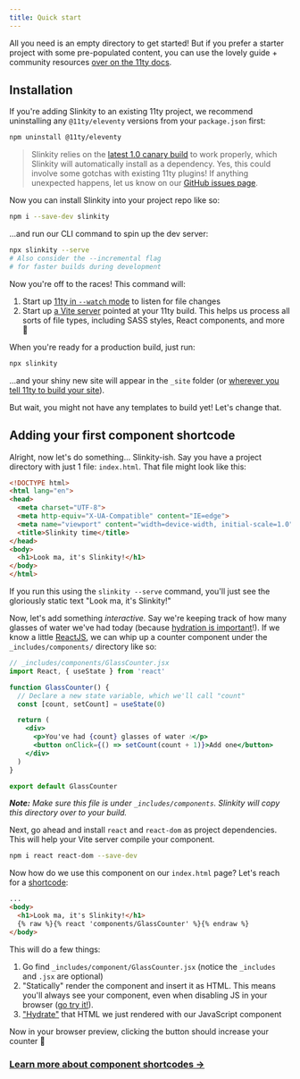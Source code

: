 ```yaml
---
title: Quick start
---
```


All you need is an empty directory to get started! But if you prefer a starter project with some pre-populated content, you can use the lovely guide + community resources [over on the 11ty docs](https://www.11ty.dev/docs/getting-started/).

## Installation

If you're adding Slinkity to an existing 11ty project, we recommend uninstalling any `@11ty/eleventy` versions from your `package.json` first:

```bash
npm uninstall @11ty/eleventy
```

> Slinkity relies on the [latest 1.0 canary build](https://www.npmjs.com/package/@11ty/eleventy/v/1.0.0-canary.39) to work properly, which Slinkity will automatically install as a dependency. Yes, this could involve some gotchas with existing 11ty plugins! If anything unexpected happens, let us know on our [GitHub issues page](https://github.com/Holben888/slinkity/issues).

Now you can install Slinkity into your project repo like so:

```bash
npm i --save-dev slinkity
```

...and run our CLI command to spin up the dev server:

```bash
npx slinkity --serve
# Also consider the --incremental flag
# for faster builds during development
```

Now you're off to the races! This command will:

1. Start up [11ty in `--watch` mode](https://www.11ty.dev/docs/usage/#re-run-eleventy-when-you-save) to listen for file changes
2. Start up [a Vite server](https://vitejs.dev/guide/#index-html-and-project-root) pointed at your 11ty build. This helps us process all sorts of file types, including SASS styles, React components, and more 🚀

When you're ready for a production build, just run:

```bash
npx slinkity
```

...and your shiny new site will appear in the `_site` folder (or [wherever you tell 11ty to build your site](https://www.11ty.dev/docs/config/#output-directory)).

But wait, you might not have any templates to build yet! Let's change that.

## Adding your first component shortcode

Alright, now let's do something... Slinkity-ish. Say you have a project directory with just 1 file: `index.html`. That file might look like this:

```html
<!DOCTYPE html>
<html lang="en">
<head>
  <meta charset="UTF-8">
  <meta http-equiv="X-UA-Compatible" content="IE=edge">
  <meta name="viewport" content="width=device-width, initial-scale=1.0">
  <title>Slinkity time</title>
</head>
<body>
  <h1>Look ma, it's Slinkity!</h1>
</body>
</html>
```

If you run this using the `slinkity --serve` command, you'll just see the gloriously static text "Look ma, it's Slinkity!"

Now, let's add something _interactive._ Say we're keeping track of how many glasses of water we've had today (because [hydration is important](https://www.gatsbyjs.com/docs/conceptual/react-hydration/)!). If we know a little [ReactJS](https://reactjs.org/docs/getting-started.html), we can whip up a counter component under the `_includes/components/` directory like so:

```jsx
// _includes/components/GlassCounter.jsx
import React, { useState } from 'react'

function GlassCounter() {
  // Declare a new state variable, which we'll call "count"
  const [count, setCount] = useState(0)

  return (
    <div>
      <p>You've had {count} glasses of water 💧</p>
      <button onClick={() => setCount(count + 1)}>Add one</button>
    </div>
  )
}

export default GlassCounter
```

_**Note:** Make sure this file is under `_includes/components`. Slinkity will copy this directory over to your build._

Next, go ahead and install `react` and `react-dom` as project dependencies. This will help your Vite server compile your component.

```bash
npm i react react-dom --save-dev
```

Now how do we use this component on our `index.html` page? Let's reach for a [shortcode](https://www.11ty.dev/docs/shortcodes/):

```html
...
<body>
  <h1>Look ma, it's Slinkity!</h1>
  {% raw %}{% react 'components/GlassCounter' %}{% endraw %}
</body>
```

This will do a few things:
1. Go find `_includes/component/GlassCounter.jsx` (notice the `_includes` and `.jsx` are optional)
2. "Statically" render the component and insert it as HTML. This means you'll always see your component, even when disabling JS in your browser ([go try it!](https://developer.chrome.com/docs/devtools/javascript/disable/)).
3. ["Hydrate"](https://www.gatsbyjs.com/docs/conceptual/react-hydration/) that HTML we just rendered with our JavaScript component

Now in your browser preview, clicking the button should increase your counter 🎉

### [Learn more about component shortcodes →](/docs/component-shortcodes)
